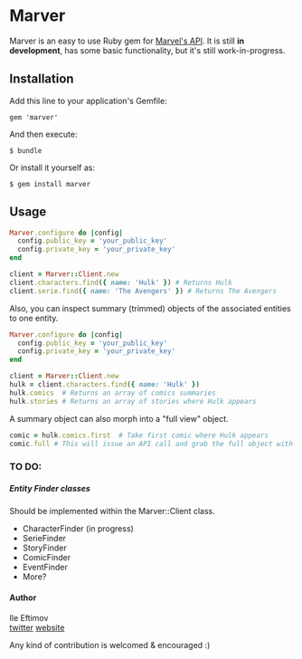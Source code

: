 Marver
======

Marver is an easy to use Ruby gem for [Marvel's API](http://developer.marvel.com/).
It is still **in development**, has some basic functionality, but it's still work-in-progress.

## Installation

Add this line to your application's Gemfile:

    gem 'marver'

And then execute:

    $ bundle

Or install it yourself as:

    $ gem install marver

## Usage

```ruby
Marver.configure do |config|
  config.public_key = 'your_public_key'
  config.private_key = 'your_private_key'
end

client = Marver::Client.new
client.characters.find({ name: 'Hulk' }) # Returns Hulk
client.serie.find({ name: 'The Avengers' }) # Returns The Avengers
```

Also, you can inspect summary (trimmed) objects of the associated entities to one entity.

```ruby
Marver.configure do |config|
  config.public_key = 'your_public_key'
  config.private_key = 'your_private_key'
end

client = Marver::Client.new
hulk = client.characters.find({ name: 'Hulk' })
hulk.comics  # Returns an array of comics summaries
hulk.stories # Returns an array of stories where Hulk appears
```

A summary object can also morph into a "full view" object.

```ruby
comic = hulk.comics.first  # Take first comic where Hulk appears
comic.full # This will issue an API call and grab the full object with all data for that comic
```

### TO DO:

##### Entity Finder classes
Should be implemented within the Marver::Client class.

* CharacterFinder (in progress)
* SerieFinder
* StoryFinder
* ComicFinder
* EventFinder
* More?

#### Author
Ile Eftimov <br/>
[twitter](http://twitter.com/fteem)  [website](http://eftimov.net)

Any kind of contribution is welcomed & encouraged :)
